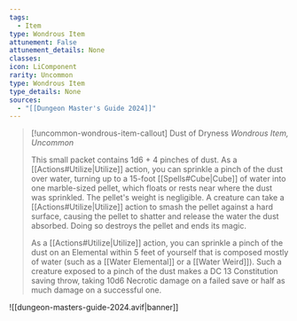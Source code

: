 ```yaml
---
tags:
  - Item
type: Wondrous Item
attunement: False
attunement_details: None
classes:
icon: LiComponent
rarity: Uncommon
type: Wondrous Item
type_details: None
sources: 
  - "[[Dungeon Master's Guide 2024]]"
---
```

>[!uncommon-wondrous-item-callout] Dust of Dryness
>_Wondrous Item, Uncommon_
>
>This small packet contains 1d6 + 4 pinches of dust. As a [[Actions#Utilize\|Utilize]] action, you can sprinkle a pinch of the dust over water, turning up to a 15-foot [[Spells#Cube\|Cube]] of water into one marble-sized pellet, which floats or rests near where the dust was sprinkled. The pellet's weight is negligible. A creature can take a [[Actions#Utilize\|Utilize]] action to smash the pellet against a hard surface, causing the pellet to shatter and release the water the dust absorbed. Doing so destroys the pellet and ends its magic.
>
>As a [[Actions#Utilize\|Utilize]] action, you can sprinkle a pinch of the dust on an Elemental within 5 feet of yourself that is composed mostly of water (such as a [[Water Elemental]] or a [[Water Weird]]). Such a creature exposed to a pinch of the dust makes a DC 13 Constitution saving throw, taking 10d6 Necrotic damage on a failed save or half as much damage on a successful one.
>


![[dungeon-masters-guide-2024.avif|banner]]